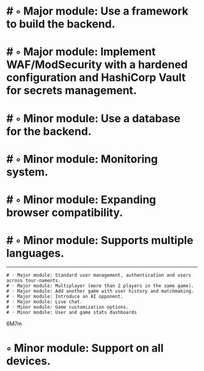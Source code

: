 #	# ◦ Major module: Use a framework to build the backend.
#	# ◦ Major module: Implement WAF/ModSecurity with a hardened configuration and HashiCorp Vault for secrets management.
#	# ◦ Minor module: Use a database for the backend.
#	# ◦ Minor module: Monitoring system.
#	# ◦ Minor module: Expanding browser compatibility.
#	# ◦ Minor module: Supports multiple languages.
------------------------------------------------------------------------
	# ◦ Major module: Standard user management, authentication and users across tour-naments.
	# ◦ Major module: Multiplayer (more than 2 players in the same game).
	# ◦ Major module: Add another game with user history and matchmaking.
	# ◦ Major module: Introduce an AI opponent.
	# ◦ Major module: Live chat.
	# ◦ Minor module: Game customization options.
	# ◦ Minor module: User and game stats dashboards
6M7m





# ◦ Minor module: Support on all devices.